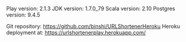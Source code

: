 Play version: 2.1.3
JDK version: 1.7.0_79
Scala version: 2.10
Postgres version: 9.4.5

Git repository: https://github.com/binshi/URLShortenerHeroku
Heroku deployment at: https://urlshortenerplay.herokuapp.com/
